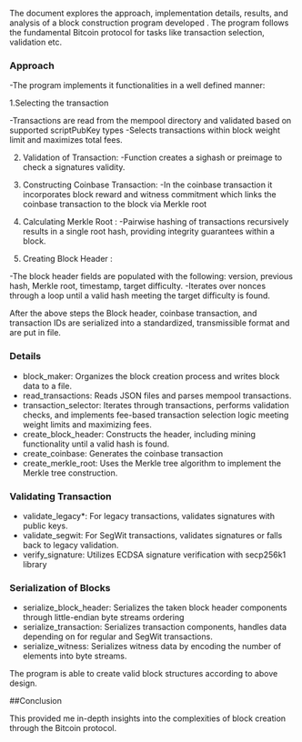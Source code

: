 The document explores the approach, implementation details, results, and analysis of a block construction program developed . The program follows the fundamental Bitcoin protocol for tasks like transaction selection, validation etc. 

### Approach
-The program implements it functionalities in a well defined manner:

1.Selecting the transaction

-Transactions are read from the mempool directory and validated based on supported scriptPubKey types
-Selects transactions within block weight limit and maximizes total fees.

2. Validation of Transaction:
-Function creates a sighash or preimage to check a signatures validity.

3. Constructing Coinbase Transaction:
-In the coinbase transaction it incorporates block reward and witness commitment which links the coinbase transaction to the block via Merkle root

4. Calculating Merkle Root :
-Pairwise hashing of transactions recursively results in a single root hash, providing integrity guarantees within a block.

5. Creating Block Header :

-The block header fields are populated with the following: version, previous hash, Merkle root, timestamp, target difficulty.
-Iterates over nonces through a loop until a valid hash meeting the target difficulty is found.


After the above steps the Block header, coinbase transaction, and transaction IDs are serialized into a standardized, transmissible format and are put in file.

### Details
- block_maker: Organizes the block creation process and writes block data to a file.
- read_transactions: Reads JSON files and parses mempool transactions.
- transaction_selector: Iterates through transactions, performs validation checks,  and implements fee-based transaction selection logic meeting weight limits and maximizing fees.
- create_block_header: Constructs the header, including mining functionality until a valid hash is found.
- create_coinbase: Generates the coinbase transaction 
- create_merkle_root: Uses the Merkle tree algorithm to implement the Merkle tree construction.


### Validating Transaction

- validate_legacy*: For legacy transactions, validates signatures with public keys.
- validate_segwit: For SegWit transactions, validates signatures or falls back to legacy validation.
- verify_signature: Utilizes ECDSA signature verification with secp256k1 library

### Serialization of Blocks

- serialize_block_header: Serializes the taken block header components through little-endian byte streams ordering
- serialize_transaction: Serializes transaction components, handles data depending on for regular and SegWit transactions.
- serialize_witness: Serializes witness data by encoding the number of elements into byte streams.

The program is able to create valid block structures according to above design.

##Conclusion

This provided me in-depth insights into the complexities of block creation through the Bitcoin protocol.
